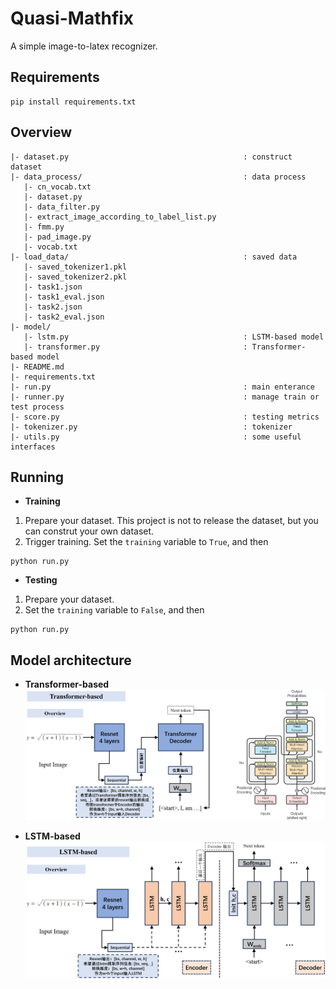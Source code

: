 # Quasi-Mathfix


A simple image-to-latex recognizer.


## Requirements
```
pip install requirements.txt
```


## Overview
```
|- dataset.py                                       : construct dataset
|- data_process/                                    : data process
   |- cn_vocab.txt
   |- dataset.py
   |- data_filter.py
   |- extract_image_according_to_label_list.py
   |- fmm.py
   |- pad_image.py
   |- vocab.txt
|- load_data/                                       : saved data
   |- saved_tokenizer1.pkl
   |- saved_tokenizer2.pkl
   |- task1.json
   |- task1_eval.json
   |- task2.json
   |- task2_eval.json
|- model/                                           
   |- lstm.py                                       : LSTM-based model
   |- transformer.py                                : Transformer-based model
|- README.md
|- requirements.txt
|- run.py                                           : main enterance
|- runner.py                                        : manage train or test process
|- score.py                                         : testing metrics
|- tokenizer.py                                     : tokenizer
|- utils.py                                         : some useful interfaces
```

## Running
* **Training**
1. Prepare your dataset. This project is not to release the dataset, but you can construt your own dataset.
2. Trigger training. Set the `training` variable to `True`, and then
```
python run.py
```
* **Testing**
1. Prepare your dataset.
2. Set the `training` variable to `False`, and then
```
python run.py
```

## Model architecture

* **Transformer-based**
![Alt text](pics/tran.png)

* **LSTM-based**
![Alt text](pics/lstm.png)

